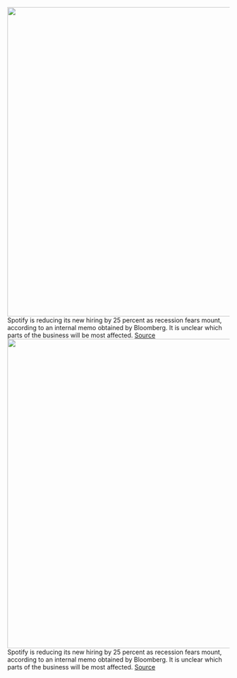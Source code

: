 <img src='https://cdn.vox-cdn.com/thumbor/DG2k9imX8A5PaLfb7qcD3aJdET8=/0x0:2040x1360/1200x800/filters:focal(857x517:1183x843)/cdn.vox-cdn.com/uploads/chorus_image/image/70980043/acastro_220202_1777_spotify_0001.0.jpg' width='700px' /><br/>
Spotify is reducing its new hiring by 25 percent as recession fears mount, according to an internal memo obtained by Bloomberg. It is unclear which parts of the business will be most affected.
<a href='https://www.theverge.com/2022/6/15/23169839/spotify-reduce-hiring-25-percent-recession-netflix-twitter'> Source <a/><img src='https://cdn.vox-cdn.com/thumbor/DG2k9imX8A5PaLfb7qcD3aJdET8=/0x0:2040x1360/1200x800/filters:focal(857x517:1183x843)/cdn.vox-cdn.com/uploads/chorus_image/image/70980043/acastro_220202_1777_spotify_0001.0.jpg' width='700px' /><br/>
Spotify is reducing its new hiring by 25 percent as recession fears mount, according to an internal memo obtained by Bloomberg. It is unclear which parts of the business will be most affected.
<a href='https://www.theverge.com/2022/6/15/23169839/spotify-reduce-hiring-25-percent-recession-netflix-twitter'> Source <a/>